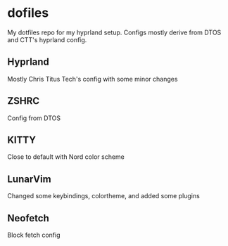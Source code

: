 # dofiles
My dotfiles repo for my hyprland setup. Configs mostly derive from DTOS and CTT's hyprland config.

## Hyprland
Mostly Chris Titus Tech's config with some minor changes

## ZSHRC
Config from DTOS

## KITTY
Close to default with Nord color scheme

## LunarVim
Changed some keybindings, colortheme, and added some plugins

## Neofetch
Block fetch config
